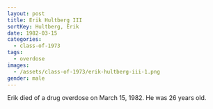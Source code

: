 ```yaml
---
layout: post
title: Erik Hultberg III
sortKey: Hultberg, Erik
date: 1982-03-15
categories:
  - class-of-1973
tags:
  - overdose
images:
  - /assets/class-of-1973/erik-hultberg-iii-1.png
gender: male
---
```


Erik died of a drug overdose on March 15, 1982. He was 26 years old.
